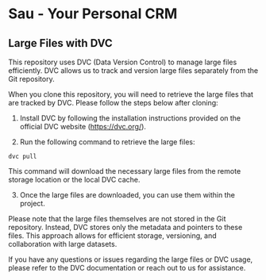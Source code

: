 # Sau - Your Personal CRM

## Large Files with DVC

This repository uses DVC (Data Version Control) to manage large files efficiently. DVC allows us to track and version large files separately from the Git repository.

When you clone this repository, you will need to retrieve the large files that are tracked by DVC. Please follow the steps below after cloning:

1. Install DVC by following the installation instructions provided on the official DVC website (https://dvc.org/).

2. Run the following command to retrieve the large files:

`dvc pull`

This command will download the necessary large files from the remote storage location or the local DVC cache.

3. Once the large files are downloaded, you can use them within the project.

Please note that the large files themselves are not stored in the Git repository. Instead, DVC stores only the metadata and pointers to these files. This approach allows for efficient storage, versioning, and collaboration with large datasets.

If you have any questions or issues regarding the large files or DVC usage, please refer to the DVC documentation or reach out to us for assistance.

 
